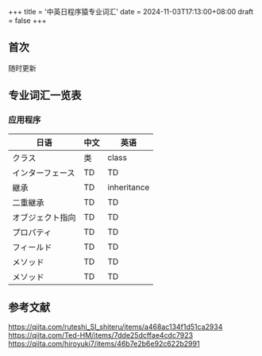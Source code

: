 +++
title = '中英日程序猿专业词汇'
date = 2024-11-03T17:13:00+08:00
draft = false
+++

## 首次
随时更新

## 专业词汇一览表

### 应用程序

|  日语  |  中文  |  英语  |
| ---- | ---- | ---- |
|  クラス  |  类  |  class  |
|  インターフェース  |  TD  |  TD  |
|  継承  |  TD  |  inheritance  |
|  二重継承  |  TD  |  TD  |
|  オブジェクト指向  |  TD  |  TD  |
|  プロパティ  |  TD  |  TD  |
|  フィールド  |  TD  |  TD  |
|  メソッド  |  TD  |  TD  |
|  メソッド  |  TD  |  TD  |

## 参考文献

https://qiita.com/ruteshi_SI_shiteru/items/a468ac134f1d51ca2934
https://qiita.com/Ted-HM/items/7dde25dcffae4cdc7923
https://qiita.com/hiroyuki7/items/46b7e2b6e92c622b2991